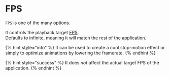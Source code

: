 # FPS

`FPS` is one of the many options.

It controls the playback target [FPS](https://en.wikipedia.org/wiki/Frame_rate).\
Defaults to infinite, meaning it will match the rest of the application.

{% hint style="info" %}
It can be used to create a cool stop-motion effect or simply to optimize animations by lowering the framerate.
{% endhint %}

{% hint style="success" %}
It does _not_ affect the actual target FPS of the application.
{% endhint %}
